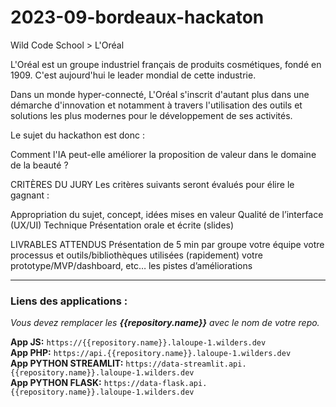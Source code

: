 # 2023-09-bordeaux-hackaton

Wild Code School > L'Oréal

L'Oréal est un groupe industriel français de produits cosmétiques, fondé en 1909. C'est aujourd'hui le leader mondial de cette industrie.

Dans un monde hyper-connecté, L'Oréal s'inscrit d'autant plus dans une démarche d'innovation et notamment à travers l'utilisation des outils et solutions les plus modernes pour le développement de ses activités.

Le sujet du hackathon est donc : 

Comment l'IA peut-elle améliorer la proposition de valeur dans le domaine de la beauté ?


CRITÈRES DU JURY
Les critères suivants seront évalués pour élire le gagnant :

Appropriation du sujet, concept,
idées mises en valeur
Qualité de l’interface (UX/UI)
Technique 
Présentation orale et écrite (slides)


LIVRABLES ATTENDUS
Présentation de 5 min par groupe
votre équipe
votre processus et outils/bibliothèques utilisées (rapidement)
votre prototype/MVP/dashboard, etc…
les pistes d’améliorations


** **
### Liens des applications :    
_Vous devez remplacer les **{{repository.name}}** avec le nom de votre repo._    

**App JS:** `https://{{repository.name}}.laloupe-1.wilders.dev`    
**App PHP:** `https://api.{{repository.name}}.laloupe-1.wilders.dev`    
**App PYTHON STREAMLIT:** `https://data-streamlit.api.{{repository.name}}.laloupe-1.wilders.dev`   
**App PYTHON FLASK:** `https://data-flask.api.{{repository.name}}.laloupe-1.wilders.dev`
